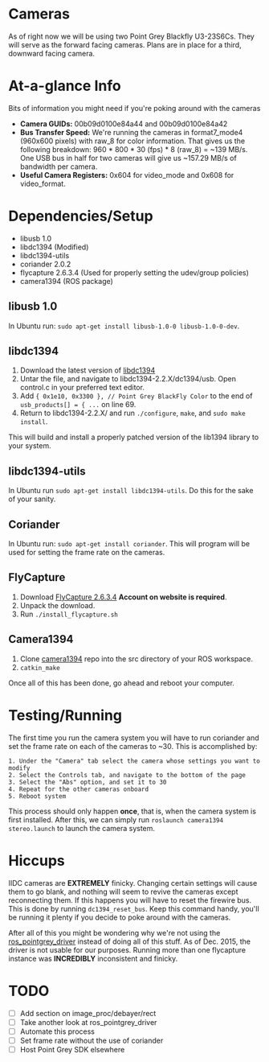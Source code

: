 # Cameras

As of right now we will be using two Point Grey Blackfly U3-23S6Cs. They will serve as the forward facing cameras. Plans are in place for a third, downward facing camera.

# At-a-glance Info
Bits of information you might need if you're poking around with the cameras

* __Camera GUIDs:__ 00b09d0100e84a44 and 00b09d0100e84a42
* __Bus Transfer Speed:__ We're running the cameras in format7_mode4 (960x600 pixels) with raw_8 for color information. That gives us the following breakdown: 960 * 800 * 30 (fps) * 8 (raw_8) = ~139 MB/s. One USB bus in half for two cameras will give us ~157.29 MB/s of bandwidth per camera. 
* __Useful Camera Registers:__ 0x604 for video_mode and 0x608 for video_format.  

# Dependencies/Setup

* libusb 1.0
* libdc1394 (Modified)
* libdc1394-utils
* coriander 2.0.2
* flycapture 2.6.3.4 (Used for properly setting the udev/group policies)
* camera1394 (ROS package)

## libusb 1.0
In Ubuntu run: `sudo apt-get install libusb-1.0-0 libusb-1.0-0-dev`.

## libdc1394
1. Download the latest version of [libdc1394](http://sourceforge.net/projects/libdc1394/)
2. Untar the file, and navigate to libdc1394-2.2.X/dc1394/usb. Open control.c in your preferred text editor.
3. Add `{ 0x1e10, 0x3300 }, // Point Grey BlackFly Color` to the end of `usb_products[] = { ...` on line 69.
4. Return to libdc1394-2.2.X/ and run `./configure`, `make`, and `sudo make install`.

This will build and install a properly patched version of the lib1394 library to your system. 

## libdc1394-utils
In Ubuntu run `sudo apt-get install libdc1394-utils`. Do this for the sake of your sanity. 

## Coriander
In Ubuntu run: `sudo apt-get install coriander`.
This will program will be used for setting the frame rate on the cameras.

## FlyCapture
1. Download [FlyCapture 2.6.3.4](https://www.ptgrey.com/support/downloads) __Account on website is required__.
2. Unpack the download. 
3. Run `./install_flycapture.sh`

## Camera1394
1. Clone [camera1394](https://github.com/ros-drivers/camera1394) repo into the src directory of your ROS workspace. 
2. `catkin_make`

Once all of this has been done, go ahead and reboot your computer. 

# Testing/Running

The first time you run the camera system you will have to run coriander and set the frame rate on each of the cameras to ~30. This is accomplished by:

    1. Under the "Camera" tab select the camera whose settings you want to modify
    2. Select the Controls tab, and navigate to the bottom of the page
    3. Select the "Abs" option, and set it to 30
    4. Repeat for the other cameras onboard
    5. Reboot system

This process should only happen __once__, that is, when the camera system is first installed. 
After this, we can simply run `roslaunch camera1394 stereo.launch` to launch the camera system. 

# Hiccups

IIDC cameras are __EXTREMELY__ finicky. Changing certain settings will cause them to go blank, and nothing will seem to revive the cameras except reconnecting them. If this happens you will have to reset the firewire bus. This is done by running `dc1394_reset_bus`. Keep this command handy, you'll be running it plenty if you decide to poke around with the cameras. 

After all of this you might be wondering why we're not using the [ros_pointgrey_driver](https://github.com/ros-drivers/pointgrey_camera_driver) instead of doing all of this stuff. As of Dec. 2015, the driver is not usable for our purposes. Running more than one flycapture instance was __INCREDIBLY__ inconsistent and finicky. 

# TODO
- [ ] Add section on image_proc/debayer/rect
- [ ] Take another look at ros_pointgrey_driver
- [ ] Automate this process
- [ ] Set frame rate without the use of coriander
- [ ] Host Point Grey SDK elsewhere